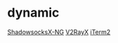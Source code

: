 # dynamic

[ShadowsocksX-NG](https://github.com/qinyuhang/ShadowsocksX-NG-R/releases)
[V2RayX](https://github.com/Cenmrev/V2RayX/releases)
[iTerm2](https://www.iterm2.com/downloads.html)

